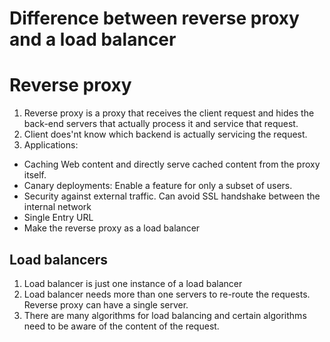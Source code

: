 
# Difference between reverse proxy and a load balancer

# Reverse proxy
1. Reverse proxy is a proxy that receives the client request and hides the back-end servers that actually process it and service that request.
2. Client does'nt know which backend is actually servicing the request.
3. Applications:
  - Caching Web content and directly serve cached content from the proxy itself.
  - Canary deployments: Enable a feature for only a subset of users.
  - Security against external traffic. Can avoid SSL handshake between the internal network
  - Single Entry URL
  - Make the reverse proxy as a load balancer


## Load balancers
1. Load balancer is just one instance of a load balancer
2. Load balancer needs more than one servers to re-route the requests. Reverse proxy can have a single server.
3. There are many algorithms for load balancing and certain algorithms need to be aware of the content of the request.